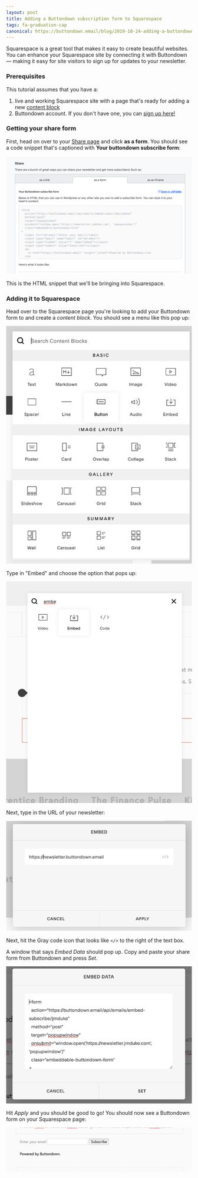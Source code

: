 ```yaml
---
layout: post
title: Adding a Buttondown subscription form to Squarespace
tags: fa-graduation-cap
canonical: https://buttondown.email/blog/2019-10-24-adding-a-buttondown-subscription-form-to-squarespace
---
```


Squarespace is a great tool that makes it easy to create beautiful websites. You can enhance your Squarespace site by connecting it with Buttondown — making it easy for site visitors to sign up for updates to your newsletter.

### Prerequisites

This tutorial assumes that you have a:

1.  live and working Squarespace site with a page that's ready for adding a new [content block](https://support.squarespace.com/hc/en-us/articles/206543757-About-blocks)
2.  Buttondown account. If you don't have one, you can [sign up here!](https://buttondown.email/register)

### Getting your share form

First, head on over to your [Share page](https://buttondown.email/settings) and click **as a form**. You should see a code snippet that's captioned with **Your buttondown subscribe form**:

![](/img/11.png)

This is the HTML snippet that we'll be bringing into Squarespace.

### Adding it to Squarespace

Head over to the Squarespace page you're looking to add your Buttondown form to and create a _content block_. You should see a menu like this pop up:

![](/img/12.png)

Type in "Embed" and choose the option that pops up:

![](/img/13.png)

Next, type in the URL of your newsletter:

![](/img/14.png)

Next, hit the Gray code icon that looks like `</>` to the right of the text box.

A window that says _Embed Data_ should pop up. Copy and paste your share form from Buttondown and press _Set_.

![](/img/15.png)

Hit _Apply_ and you should be good to go! You should now see a Buttondown form on your Squarespace page:

![](/img/16.png)
